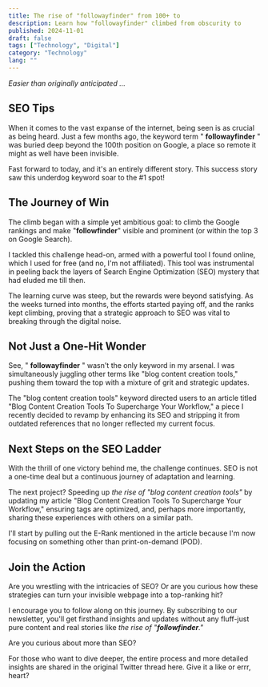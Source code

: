 ```yaml
---
title: The rise of "followayfinder" from 100+ to
description: Learn how "followayfinder" climbed from obscurity to
published: 2024-11-01
draft: false
tags: ["Technology", "Digital"]
category: "Technology"
lang: ""
---
```


<!-- ![Hero Image](./heroImage.jpg) -->

_Easier than originally anticipated …_

###

## SEO Tips

When it comes to the vast expanse of the internet, being seen is as crucial as being heard. Just a few months ago, the keyword term " **followayfinder** " was buried deep beyond the 100th position on Google, a place so remote it might as well have been invisible.


Fast forward to today, and it's an entirely different story. This success story saw this underdog keyword soar to the #1 spot!

## The Journey of Win

The climb began with a simple yet ambitious goal: to climb the Google rankings and make "**followfinder**" visible and prominent (or within the top 3 on Google Search).

I tackled this challenge head-on, armed with a powerful tool I found online, which I used for free (and no, I'm not affiliated). This tool was instrumental in peeling back the layers of Search Engine Optimization (SEO) mystery that had eluded me till then.

The learning curve was steep, but the rewards were beyond satisfying. As the weeks turned into months, the efforts started paying off, and the ranks kept climbing, proving that a strategic approach to SEO was vital to breaking through the digital noise.

## Not Just a One-Hit Wonder

See, " **followayfinder** " wasn't the only keyword in my arsenal. I was simultaneously juggling other terms like "blog content creation tools," pushing them toward the top with a mixture of grit and strategic updates.

The "blog content creation tools" keyword directed users to an article titled "Blog Content Creation Tools To Supercharge Your Workflow," a piece I recently decided to revamp by enhancing its SEO and stripping it from outdated references that no longer reflected my current focus.

## Next Steps on the SEO Ladder

With the thrill of one victory behind me, the challenge continues. SEO is not a one-time deal but a continuous journey of adaptation and learning.

The next project? Speeding up _the rise of "blog content creation tools"_ by updating my article "Blog Content Creation Tools To Supercharge Your Workflow," ensuring tags are optimized, and, perhaps more importantly, sharing these experiences with others on a similar path.

I'll start by pulling out the E-Rank mentioned in the article because I'm now focusing on something other than print-on-demand (POD).

## Join the Action

Are you wrestling with the intricacies of SEO? Or are you curious how these strategies can turn your invisible webpage into a top-ranking hit?

I encourage you to follow along on this journey. By subscribing to our newsletter, you'll get firsthand insights and updates without any fluff-just pure content and real stories like _the rise of "**followfinder**."_

Are you curious about more than SEO?

For those who want to dive deeper, the entire process and more detailed insights are shared in the original Twitter thread here. Give it a like or errr, heart?
